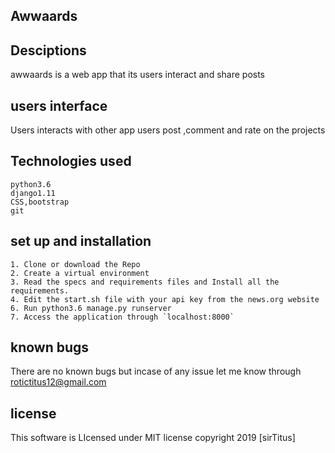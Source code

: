 ##             Awwaards

## Desciptions

awwaards is a web app that its users interact and share posts 

## users interface
Users interacts with other app users post ,comment and rate on the projects


## Technologies used

```
python3.6
django1.11
CSS,bootstrap
git

```
## set up and installation

```
1. Clone or download the Repo
2. Create a virtual environment
3. Read the specs and requirements files and Install all the requirements.
4. Edit the start.sh file with your api key from the news.org website   
6. Run python3.6 manage.py runserver
7. Access the application through `localhost:8000`

```

## known bugs

There are no known bugs but incase of any issue let me know through rotictitus12@gmail.com

## license

This software is LIcensed under MIT license copyright 2019 [sirTitus]